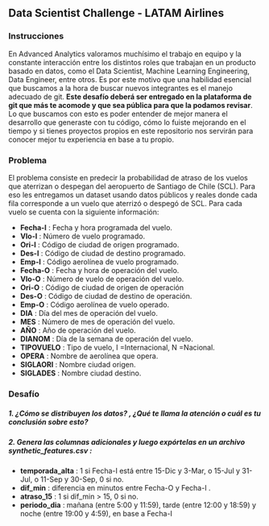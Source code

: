 ## Data Scientist Challenge - LATAM Airlines
### Instrucciones
En Advanced Analytics valoramos muchísimo el trabajo en equipo y la constante interacción entre los distintos roles que trabajan en
un producto basado en datos, como el Data Scientist, Machine Learning Engineering, Data Engineer, entre otros. Es por este motivo que una habilidad esencial que buscamos a la hora de buscar nuevos integrantes es el manejo adecuado de git. **Este desafío deberá ser entregado en la plataforma de git que más te acomode y que sea pública para que la podamos revisar**. Lo que
buscamos con esto es poder entender de mejor manera el desarrollo que generaste con tu código, cómo lo fuiste mejorando en el
tiempo y si tienes proyectos propios en este repositorio nos servirán para conocer mejor tu experiencia en base a tu propio.

### Problema

El problema consiste en predecir la probabilidad de atraso de los vuelos que aterrizan o despegan del aeropuerto de Santiago de
Chile (SCL). Para eso les entregamos un dataset usando datos públicos y reales donde cada fila corresponde a un vuelo que
aterrizó o despegó de SCL. Para cada vuelo se cuenta con la siguiente información:

* **Fecha-I** : Fecha y hora programada del vuelo.
* **Vlo-I** : Número de vuelo programado.
* **Ori-I** : Código de ciudad de origen programado.
* **Des-I** : Código de ciudad de destino programado.
* **Emp-I** : Código aerolínea de vuelo programado.
* **Fecha-O** : Fecha y hora de operación del vuelo.
* **Vlo-O** : Número de vuelo de operación del vuelo.
* **Ori-O** : Código de ciudad de origen de operación
* **Des-O** : Código de ciudad de destino de operación.
* **Emp-O** : Código aerolínea de vuelo operado.
* **DIA** : Día del mes de operación del vuelo.
* **MES** : Número de mes de operación del vuelo.
* **AÑO** : Año de operación del vuelo.
* **DIANOM** : Día de la semana de operación del vuelo.
* **TIPOVUELO** : Tipo de vuelo, I =Internacional, N =Nacional.
* **OPERA** : Nombre de aerolínea que opera.
* **SIGLAORI** : Nombre ciudad origen.
* **SIGLADES** : Nombre ciudad destino.

### Desafío

##### 1. ¿Cómo se distribuyen los datos? , ¿Qué te llama la atención o cuál es tu conclusión sobre esto?
##### 2. Genera las columnas adicionales y luego expórtelas en un archivo synthetic_features.csv :
* **temporada_alta** : 1 si Fecha-I está entre 15-Dic y 3-Mar, o 15-Jul y 31-Jul, o 11-Sep y 30-Sep, 0 si no.
* **dif_min** : diferencia en minutos entre Fecha-O y Fecha-I .
* **atraso_15** : 1 si dif_min > 15, 0 si no.
* **periodo_dia** : mañana (entre 5:00 y 11:59), tarde (entre 12:00 y 18:59) y noche (entre 19:00 y 4:59), en base a
Fecha-I


